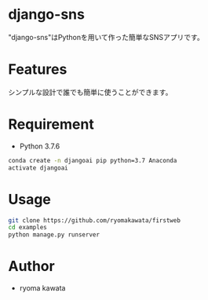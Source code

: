 # django-sns
"django-sns"はPythonを用いて作った簡単なSNSアプリです。

# Features
シンプルな設計で誰でも簡単に使うことができます。

# Requirement

* Python 3.7.6

```bash
conda create -n djangoai pip python=3.7 Anaconda
activate djangoai
```

# Usage

```bash
git clone https://github.com/ryomakawata/firstweb
cd examples
python manage.py runserver
```
# Author

* ryoma kawata
